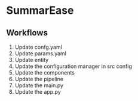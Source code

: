 # SummarEase


## Workflows
1. Update confg.yaml
2. Update params.yaml 
3. Update entity 
4. Update the configuration manager in src config
5. Update the components
6. Update the pipeline
7. Update the main.py
8. Update the app.py

